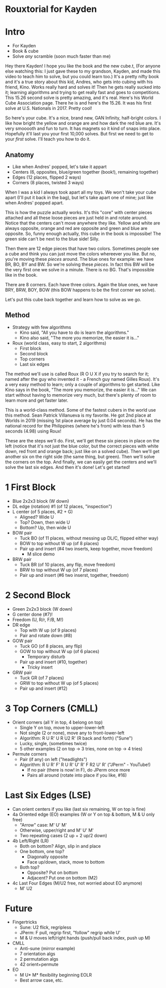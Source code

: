 # Rouxtorial for Kayden

# Intro

- For Kayden
- Book & cube
- Solve *any* scramble (soon much faster than me)

Hey there Kayden! I hope you like the book and the new cube.t, (For anyone else watching this: I just gave these to my grandson, Kayden, and made this video to teach him to solve, but you could learn too.) It's a pretty nifty book and it's a true story about this kid, Andres, who gets into cubing with his friend, Kino. Works really hard and solves it! Then he gets really sucked into it; learning algorithms and trying to get really fast and goes to competitions. This 15.26 second solve is pretty amazing, and it's real. Here's his World Cube Association page. There he is and here's the 15.26. It was his first solve at U.S. Nationals in 2017. Pretty cool!

So here's your cube. It's a nice, brand new, GAN Infinity, half-bright colors. I like how bright the yellow and orange are and how dark the red blue are. It's very smooooth and fun to turn. It has magnets so it kind of snaps into place. Hopefully it'll last you your first 10,000 solves. But first we need to get to your *first* solve. I'll teach you how to do it.

## Anatomy

- Like when Andres' popped, let's take it appart
- Centers (6, opposites, blue/green together (book!), remaining together)
- Edges (12 places, flipped 2 ways)
- Corners (8 places, twisted 3 ways) 

When I was a kid I always took apart all my toys. We won't take your cube apart (I'll put it back in the bag), but let's take apart one of mine; just like when Andres' popped apart.

This is how the puzzle actually works. It's this "core" with center pieces attached and all these loose pieces are just held in and rotate around. Notice that the centers can't move anywhere they like. Yellow and white are always opposite, orange and red are opposite and green and blue are opposite. So, funny enough actually, this cube in the book is impossibe! The green side can't be next to the blue side! Silly. 

Then there are 12 edge pieces that have two colors. Sometimes people see a cube and think you can just move the colors whereever you like. But no, you're moving these *pieces* around. The blue ones for example: we have BR, BO, BY and BW. So we're solving these *pieces*. In fact this BW will be the very first one we solve in a minute. There is no BG. That's impossible like in the book.

There are 8 corners. Each have three colors. Again the blue ones, we have BRY, BRW, BOY, BOW (this BOW happens to be the first corner we solve).

Let's put this cube back together and learn how to solve as we go.

## Method

- Strategy with few algorithms
    - Kino said, "All you have to do is learn the algorithms."
    - Kino also said, "The more you memorize, the easier it is..."
- Roux (world class, easy to start, 2 algorithms)
    - First block
    - Second block
    - Top corners
    - Last six edges

The method we'll use is called Roux (R O U X if you try to search for it; named after the guy who invented it - a French guy named Gilles Roux). It's a very easy method to learn; only a couple of algorithms to get started. Like Kino says in the book, "The more you memorize, the easier it is..." We can start without having to memorize very much, but there's plenty of room to learn more and get faster later.

This is a world-class method. Some of the fastest cubers in the world use this method. Sean Patrick Villanueva is my favorite. He got 2nd place at Worlds in 2019 (missing 1st place average by just 0.04 seconds). He has the national record for the Philippines (where he's from) with less than 5 seconds (4.98) using Roux!

These are the steps we'll do. First, we'll get these six pieces in place on the left (notice that it's not just the blue color, but the correct pieces with white down, red front and orange back; just like on a solved cube). Then we'll get another six on the right side (the same thing, but green). Then we'll solve the corners on the top. And finally, we can easily get the centers and we'll solve the last six edges. And then it's done! Let's get started!

# 1 First Block

- Blue 2x2x3 block (W down)
- DL edge (rotation) #1 (of 12 places, "inspection")
- L center (of 5 places, #2 + G)
    - Aligned? Wide U
    - Top? Down, then wide U
    - Bottom? Up, then wide U
- BOW pair
    - Tuck BO (of 11 places, without messing up DL/C, flipped either way)
    - BOW to top without W up (of 8 places)
    - Pair up and insert (#4 two inserts, keep together, move freedom)
        - M slice demo
- BRW pair
    - Tuck BR (of 10 places, any flip, move freedom)
    - BRW to top without W up (of 7 places)
    - Pair up and insert (#6 two inserst, together, freedom)

# 2 Second Block

- Green 2x2x3 block (W down)
- G center done (#7)!
- Freedom (U, R/r, F/B, M!)
- DR edge
    - Top with W up (of 9 places)
    - Pair and rotate down (#8)
- GOW pair
    - Tuck GO (of 8 places, any flip)
    - GOW to top without W up (of 6 places)
        - Temporary disturb
    - Pair up and insert (#10, together)
         - Tricky insert
- GRW pair
    - Tuck GR (of 7 places)
    - GRW to top without W up (of 5 places)
    - Pair up and insert (#12)

# 3 Top Corners (CMLL)

- Orient corners (all Y in top, 4 belong on top)
    - Single Y on top, move to upper-lower-left
    - Not single (2 or none), move any to front-lower-left
    - Algorithm: R U R' U R U2 R' (R back and forth) ("Sune")
    - Lucky, single, (sometimes twice)
    - 5 other examples (2 on top -> 3 tries, none on top -> 4 tries)
- Permute corners
    - Pair (if any) on left ("headlights")
    - Algorithm: R U R' F' R U R' U' R' F R2 U' R' ("JPerm" - YouTube!)
        - If no pair (there is now! in F), do JPerm once more
        - Pairs all around (rotate into place if you like, #16)

# Last Six Edges (LSE)

- Can orient centers if you like (last six remaining, W on top is fine)
- 4a Oriented edge (EO) examples (W or Y on top & bottom, M & U only free)
    - "Arrow" case: M' U' M'
    - Otherwise, upper/right and M' U' M'
    - Two repeating cases (2 up + 2 up/2 down)
- 4b Left/Right (LR)
    - Both on bottom? Align, slip in and place
    - One bottom, one top?
        - Diagonally opposite
        - Face up/down, stack, move to bottom
    - Both top?
        - Opposite? Put on bottom
        - Adjacent? Put one on bottom (M2)
- 4c Last Four Edges (M/U2 free, not worried about EO anymore)
    - M' U2

# Future

- Fingertricks
    - Sune: U2 flick, regripless
    - JPerm: F pull, regrip first, "follow" regrip while U'
    - M & U moves left/right hands (push/pull back index, push up M)
- CMLL
    - Anti-sune (mirror example)
    - 7 orientation algs
    - 2 permutation algs
    - 42 orient+permute
- EO
    - M U* M* flexibility beginning EOLR
    - Best arrow case, etc.